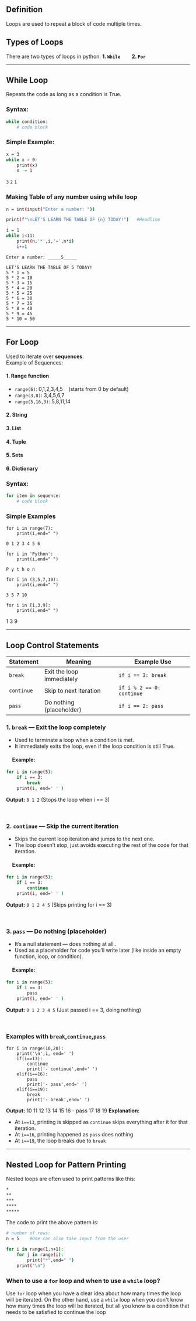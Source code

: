## Definition
Loops are used to repeat a block of code multiple times. 

## Types of Loops
There are two types of loops in python:
**1. `While`** &nbsp;&nbsp;&nbsp;&nbsp;&nbsp;&nbsp; **2. `For`**

---

## While Loop
Repeats the code as long as a condition is True.
### Syntax:
```bash
while condition:
    # code block
```

### Simple Example:
```bash
x = 3
while x > 0:
    print(x)
    x -= 1
```
`3`
`2`
`1`

### Making Table of any number using while loop
```bash
n = int(input("Enter a number: "))

print(f"\nLET'S LEARN THE TABLE OF {n} TODAY!")   #Headline

i = 1
while i<11:
    print(n,'*',i,'=',n*i)
    i+=1
```
`Enter a number: _____5_____`
```
LET'S LEARN THE TABLE OF 5 TODAY!
5 * 1 = 5
5 * 2 = 10
5 * 3 = 15
5 * 4 = 20
5 * 5 = 25
5 * 6 = 30
5 * 7 = 35
5 * 8 = 40
5 * 9 = 45
5 * 10 = 50
```

---
## For Loop
Used to iterate over **sequences**. <br> Example of Sequences:
#### 1. Range function
- `range(6)`: 0,1,2,3,4,5 &nbsp;&nbsp;&nbsp;(starts from 0 by default)
- `range(3,8)`: 3,4,5,6,7
- `range(5,16,3)`: 5,8,11,14
#### 2. String
#### 3. List
#### 4. Tuple
#### 5. Sets
#### 6. Dictionary

### **Syntax:**
```bash
for item in sequence:
    # code block
```


### Simple Examples
```
for i in range(7):
    print(i,end=" ")
```
`0 1 2 3 4 5 6 `

```
for i in 'Python':
    print(i,end=" ")
```
`P y t h o n`

```
for i in (3,5,7,10):
    print(i,end=" ")
```
`3 5 7 10`

```
for i in [1,3,9]:
    print(i,end=" ")
```
1 3 9 

---

## Loop Control Statements
| Statement  | Meaning                   | Example Use               |
| ---------- | ------------------------- | ------------------------- |
| `break`    | Exit the loop immediately | `if i == 3: break`        |
| `continue` | Skip to next iteration    | `if i % 2 == 0: continue` |
| `pass`     | Do nothing (placeholder)  | `if i == 2: pass`         |

### 1. `break` — Exit the loop completely
- Used to terminate a loop when a condition is met.
- It immediately exits the loop, even if the loop condition is still True.

#### &nbsp;&nbsp;&nbsp;&nbsp;&nbsp;**Example:**
```bash
for i in range(5):
    if i == 3:
        break
    print(i, end=' ' )
```
 **Output:** `0 1 2` (Stops the loop when i == 3)

 <br>

 ### 2. `continue` — Skip the current iteration
- Skips the current loop iteration and jumps to the next one.
- The loop doesn’t stop, just avoids executing the rest of the code for that iteration.

#### &nbsp;&nbsp;&nbsp;&nbsp;&nbsp;**Example:**
```bash
for i in range(5):
    if i == 3:
        continue
    print(i, end=' ' )
```
**Output:** `0 1 2 4 5` (Skips printing for i == 3)

<br> 

### 3. `pass` — Do nothing (placeholder)
- It’s a null statement — does nothing at all..
- Used as a placeholder for code you’ll write later (like inside an empty function, loop, or condition).
#### &nbsp;&nbsp;&nbsp;&nbsp;&nbsp;**Example:**
```bash
for i in range(5):
    if i == 3:
        pass
    print(i, end=' ' )
```
**Output:** `0 1 2 3 4 5` (Just passed i == 3, doing nothing)

<br>

### **Examples with `break`,`continue`,`pass`**
```
for i in range(10,20):
    print('\n',i, end=' ')
    if(i==13):
        continue
        print('- continue',end=' ')
    elif(i==16):
        pass
        print('- pass',end=' ')
    elif(i==19):
        break
        print('- break',end=' ')
```
**Output:**
 10 
 11 
 12 
 13 
 14 
 15 
 16 - pass 
 17 
 18 
 19 
**Explanation:**
- At `i==13`, printing is skipped as `continue` skips everything after it for that iteration.
- At `i==16`, printing happened as `pass` does nothing
- At `i==19`, the loop breaks due to `break`

---

## Nested Loop for Pattern Printing
Nested loops are often used to print patterns like this:
```bash
*
**
***
****
*****
```
The code to print the above pattern is:
```bash
# number of rows:
n = 5    #One can also take input from the user

for i in range(1,n+1):
    for j in range(i):
        print("*",end=" ")
    print("\n")
```

### When to use a `for` loop and when to use a `while` loop?
Use `for` loop when you have a clear idea about how many times the loop will be iterated. On the other hand, use a `while` loop when you don't know how many times the loop will be iterated, but all you know is a condition that needs to be satisfied to continue the loop



